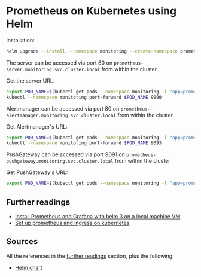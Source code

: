 # Prometheus on Kubernetes using Helm

Installation:

```sh
helm upgrade --install --namespace monitoring --create-namespace prometheus prometheus-community/prometheus
```

The server can be accessed via port 80 on `prometheus-server.monitoring.svc.cluster.local` from within the cluster.

Get the server URL:

```sh
export POD_NAME=$(kubectl get pods --namespace monitoring -l "app=prometheus,component=server" -o jsonpath="{.items[0].metadata.name}")
kubectl --namespace monitoring port-forward $POD_NAME 9090
```

Alertmanager can be accessed via port 80 on `prometheus-alertmanager.monitoring.svc.cluster.local` from within the cluster

Get Alertmanager's URL:

```sh
export POD_NAME=$(kubectl get pods --namespace monitoring -l "app=prometheus,component=alertmanager" -o jsonpath="{.items[0].metadata.name}")
kubectl --namespace monitoring port-forward $POD_NAME 9093
```

PushGateway can be accessed via port 9091 on `prometheus-pushgateway.monitoring.svc.cluster.local` from within the cluster

Get PushGateway's URL:

```sh
export POD_NAME=$(kubectl get pods --namespace monitoring -l "app=prometheus,component=pushgateway" -o jsonpath="{.items[0].metadata.name}")
```

## Further readings

- [Install Prometheus and Grafana with helm 3 on a local machine VM]
- [Set up prometheus and ingress on kubernetes]

## Sources

All the references in the [further readings] section, plus the following:

- [Helm chart]

<!-- project's references -->
[helm chart]: https://github.com/prometheus-community/helm-charts/tree/main/charts/prometheus

<!-- internal references -->
[further readings]: #further-readings

<!-- external references -->
[install prometheus and grafana with helm 3 on a local machine vm]: https://dev.to/ko_kamlesh/install-prometheus-grafana-with-helm-3-on-local-machine-vm-1kgj
[set up prometheus and ingress on kubernetes]: https://blog.gojekengineering.com/diy-how-to-set-up-prometheus-and-ingress-on-kubernetes-d395248e2ba
